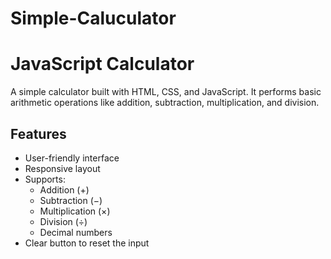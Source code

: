 # Simple-Caluculator
# JavaScript Calculator

A simple calculator built with HTML, CSS, and JavaScript. It performs basic arithmetic operations like addition, subtraction, multiplication, and division.

## Features

- User-friendly interface
- Responsive layout
- Supports:
  - Addition (+)
  - Subtraction (−)
  - Multiplication (×)
  - Division (÷)
  - Decimal numbers
- Clear button to reset the input


